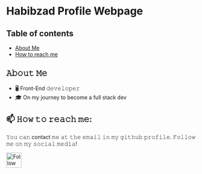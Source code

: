 # Habibzad Profile Webpage
## Table of contents
* [About Me](#About-me)
* [How to reach me](#technologies)

## 𝙰𝚋𝚘𝚞𝚝 𝙼𝚎
- 🖥 Front-End 𝚍𝚎𝚟𝚎𝚕𝚘𝚙𝚎𝚛
- 🎓 On my journey to become a full stack dev

## 📫 𝙷𝚘𝚠 𝚝𝚘 𝚛𝚎𝚊𝚌𝚑 𝚖𝚎:
𝚈𝚘𝚞 𝚌𝚊𝚗 contact 𝚖𝚎 𝚊𝚝 𝚝𝚑𝚎 𝚎𝚖𝚊𝚒𝚕 𝚒𝚗 𝚖𝚢 𝚐𝚒𝚝𝚑𝚞𝚋 𝚙𝚛𝚘𝚏𝚒𝚕𝚎. 𝙵𝚘𝚕𝚕𝚘𝚠 𝚖𝚎 𝚘𝚗 𝚖𝚢 𝚜𝚘𝚌𝚒𝚊𝚕 𝚖𝚎𝚍𝚒𝚊!

[<img src="https://raw.githubusercontent.com/Raymo111/Raymo111/master/socials/twitter.svg" height="40em" align="center" alt="Follow me on Twitter" title="Follow me on Twitter"/>](https://twitter.com/Masoud_Habibzad)
